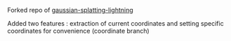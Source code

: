 Forked repo of [gaussian-splatting-lightning](https://github.com/yzslab/gaussian-splatting-lightning)

Added two features : extraction of current coordinates and setting specific coordinates for convenience (coordinate branch)
